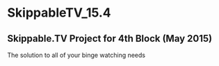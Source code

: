 # SkippableTV_15.4
Skippable.TV Project for 4th Block (May 2015)
---
The solution to all of your binge watching needs